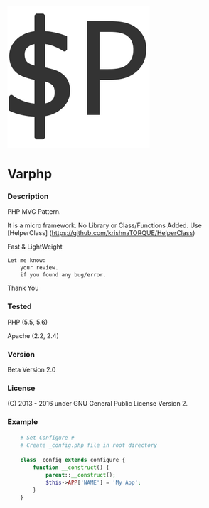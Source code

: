 ![Alt text](_apps/default/icon1.png?raw=true "Varphp")
# Varphp

### Description
PHP MVC Pattern. 

It is a micro framework. No Library or Class/Functions Added.
Use [HelperClass] (https://github.com/krishnaTORQUE/HelperClass)

Fast & LightWeight

    Let me know:
        your review.
        if you found any bug/error.

Thank You

### Tested
PHP    (5.5, 5.6)

Apache (2.2, 2.4)

### Version 
Beta Version 2.0

### License
(C) 2013 - 2016 
under GNU General Public License Version 2.

### Example
```php
    # Set Configure #
    # Create _config.php file in root directory
    
    class _config extends configure {
        function __construct() {
            parent::__construct();
            $this->APP['NAME'] = 'My App';
        }
    }
```